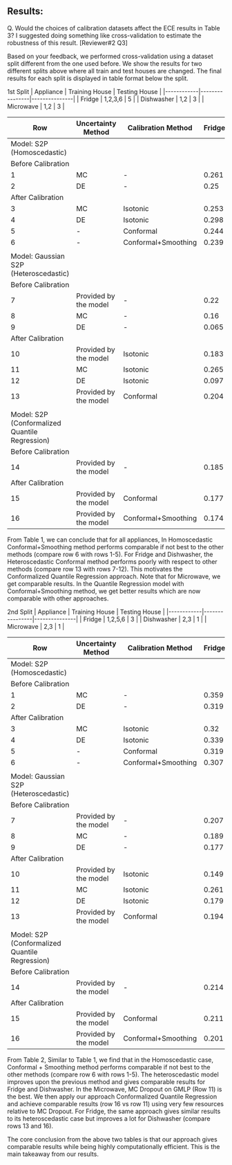 ## Results: 
Q. Would the choices of calibration datasets affect the ECE results in Table 3? I suggested doing something like cross-validation to estimate the robustness of this result. [Reviewer#2 Q3]

Based on your feedback, we performed cross-validation using a dataset split different from the one used before. We show the results for two different splits above where all train and test houses are changed. The final results for each split is displayed in table format below the split. 

1st Split 
| Appliance  | Training House | Testing House |
|------------|----------------|---------------|
| Fridge     | 1,2,3,6        | 5             |
| Dishwasher | 1,2            | 3             |
| Microwave  | 1,2            | 3             |

| Row                                            | Uncertainty Method    | Calibration Method  | Fridge  | Dishwasher  | Microwave |
|------------------------------------------------|-----------------------|---------------------|---------|-------------|-----------|
| Model: S2P (Homoscedastic)                     |                       |                     |         |             |           |
| Before Calibration                             |                       |                     |         |             |           |
|                                              1 | MC                    | -                   |   0.261 |       0.373 |      0.39 |
|                                              2 | DE                    | -                   |    0.25 |       0.257 |     0.362 |
| After Calibration                              |                       |                     |         |             |           |
|                                              3 | MC                    | Isotonic            |   0.253 |       0.317 |     0.334 |
|                                              4 | DE                    | Isotonic            |   0.298 |       0.212 |     0.216 |
|                                              5 | -                     | Conformal           |   0.244 |       0.282 |    0.3853 |
|                                              6 | -                     | Conformal+Smoothing |   0.239 |       0.221 |     0.193 |
|                                                |                       |                     |         |             |           |
| Model: Gaussian S2P (Heteroscedastic)          |                       |                     |         |             |           |
| Before Calibration                             |                       |                     |         |             |           |
|                                              7 | Provided by the model | -                   |    0.22 |       0.133 |     0.139 |
|                                              8 | MC                    | -                   |    0.16 |       0.065 |     0.135 |
|                                              9 | DE                    | -                   |   0.065 |       0.342 |     0.216 |
| After Calibration                              |                       |                     |         |             |           |
|                                             10 | Provided by the model | Isotonic            |   0.183 |       0.324 |     0.144 |
|                                             11 | MC                    | Isotonic            |   0.265 |       0.123 |     0.161 |
|                                             12 | DE                    | Isotonic            |   0.097 |       0.389 |     0.133 |
|                                             13 | Provided by the model | Conformal           |   0.204 |       0.336 |     0.139 |
|                                                |                       |                     |         |             |           |
| Model: S2P (Conformalized Quantile Regression) |                       |                     |         |             |           |
| Before Calibration                             |                       |                     |         |             |           |
|                                             14 | Provided by the model | -                   |   0.185 |       0.101 |     0.384 |
| After Calibration                              |                       |                     |         |             |           |
|                                             15 | Provided by the model | Conformal           |   0.177 |       0.105 |     0.386 |
|                                             16 | Provided by the model | Conformal+Smoothing |   0.174 |       0.102 |     0.218 |

From Table 1, we can conclude that for all appliances, In Homoscedastic Conformal+Smoothing method performs comparable if not best to the other methods (compare row 6 with rows 1-5). For Fridge and Dishwasher, the Heteroscedastic Conformal method performs poorly with respect to other methods (compare row 13 with rows 7-12). This motivates the Conformalized Quantile Regression approach. Note that for Microwave, we get comparable results. In the Quantile Regression model with Conformal+Smoothing method, we get better results which are now comparable with other approaches. 


2nd Split 
| Appliance  | Training House | Testing House |
|------------|----------------|---------------|
| Fridge     | 1,2,5,6        | 3             |
| Dishwasher | 2,3            | 1             |
| Microwave  | 2,3            | 1             |

| Row                                            | Uncertainty Method    | Calibration Method  | Fridge  | Dishwasher  | Microwave |
|------------------------------------------------|-----------------------|---------------------|---------|-------------|-----------|
| Model: S2P (Homoscedastic)                     |                       |                     |         |             |           |
| Before Calibration                             |                       |                     |         |             |           |
|                                              1 | MC                    | -                   |   0.359 |       0.132 |     0.073 |
|                                              2 | DE                    | -                   |   0.319 |       0.363 |     0.076 |
| After Calibration                              |                       |                     |         |             |           |
|                                              3 | MC                    | Isotonic            |    0.32 |        0.01 |     0.069 |
|                                              4 | DE                    | Isotonic            |   0.339 |       0.227 |     0.265 |
|                                              5 | -                     | Conformal           |   0.319 |       0.024 |     0.028 |
|                                              6 | -                     | Conformal+Smoothing |   0.307 |       0.023 |     0.029 |
|                                                |                       |                     |         |             |           |
| Model: Gaussian S2P (Heteroscedastic)          |                       |                     |         |             |           |
| Before Calibration                             |                       |                     |         |             |           |
|                                              7 | Provided by the model | -                   |   0.207 |       0.334 |     0.217 |
|                                              8 | MC                    | -                   |   0.189 |        0.25 |     0.164 |
|                                              9 | DE                    | -                   |   0.177 |       0.307 |     0.279 |
| After Calibration                              |                       |                     |         |             |           |
|                                             10 | Provided by the model | Isotonic            |   0.149 |       0.335 |      0.16 |
|                                             11 | MC                    | Isotonic            |   0.261 |        0.36 |     0.035 |
|                                             12 | DE                    | Isotonic            |   0.179 |       0.299 |     0.176 |
|                                             13 | Provided by the model | Conformal           |   0.194 |       0.338 |     0.168 |
|                                                |                       |                     |         |             |           |
| Model: S2P (Conformalized Quantile Regression) |                       |                     |         |             |           |
| Before Calibration                             |                       |                     |         |             |           |
|                                             14 | Provided by the model | -                   |   0.214 |        0.33 |     0.058 |
| After Calibration                              |                       |                     |         |             |           |
|                                             15 | Provided by the model | Conformal           |   0.211 |       0.334 |     0.049 |
|                                             16 | Provided by the model | Conformal+Smoothing |   0.201 |       0.198 |     0.048 |


From Table 2, Similar to Table 1, we find that in the Homoscedastic case, Conformal + Smoothing method performs comparable if not best to the other methods (compare row 6 with rows 1-5). The heteroscedastic model improves upon the previous method and gives comparable results for Fridge and Dishwasher. In the Microwave, MC Dropout on GMLP (Row 11) is the best. We then apply our approach Conformalized Quantile Regression and achieve comparable results (row 16 vs row 11) using very few resources relative to MC Dropout. For Fridge, the same approach gives similar results to its heteroscedastic case but improves a lot for Dishwasher (compare rows 13 and 16).

The core conclusion from the above two tables is that our approach gives comparable results while being highly computationally efficient. This is the main takeaway from our results. 





